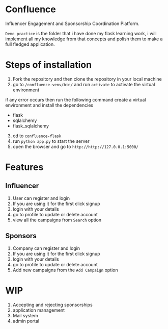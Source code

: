 # Confluence
Influencer Engagement and Sponsorship Coordination Platform. 

`Demo practice` is the folder that i have done my flask learning work, i will implement all my knowledge from that concepts and polish them to make a full fledged application.

# Steps of installation

1. Fork the repository and then clone the repository in your local machine
2. go to `/confluence-venv/bin/` and run `activate` to activate the virtual environment

if any error occurs then run the following command
create a virtual environment
and install the dependencies
- flask
- sqlalchemy
- flask_sqlalchemy

3. cd to `confluence-flask`
4. run `python app.py` to start the server
5. open the browser and go to `http://http://127.0.0.1:5000/`

# Features

## Influencer
1. User can register and login
2. If you are using it for the first click signup
3. login with your details
4. go to profile to update or delete account
5. view all the campaigns from `Search` option

## Sponsors
1. Company can register and login
2. If you are using it for the first click signup
3. login with your details
4. go to profile to update or delete account
5. Add new campaigns from the `Add Campaign` option

# WIP
1. Accepting and rejecting sponsorships
2. application management
3. Mail system
4. admin portal